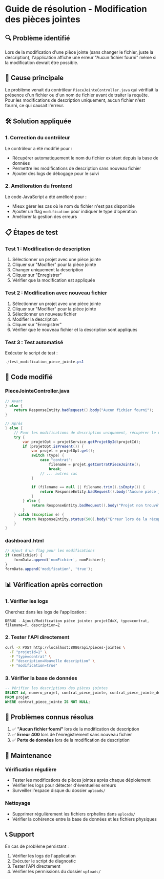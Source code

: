 # Guide de résolution - Modification des pièces jointes

## 🔍 **Problème identifié**

Lors de la modification d'une pièce jointe (sans changer le fichier, juste la description), l'application affiche une erreur "Aucun fichier fourni" même si la modification devrait être possible.

## 🎯 **Cause principale**

Le problème venait du contrôleur `PieceJointeController.java` qui vérifiait la présence d'un fichier ou d'un nom de fichier avant de traiter la requête. Pour les modifications de description uniquement, aucun fichier n'est fourni, ce qui causait l'erreur.

## 🛠️ **Solution appliquée**

### **1. Correction du contrôleur**

Le contrôleur a été modifié pour :
- Récupérer automatiquement le nom du fichier existant depuis la base de données
- Permettre les modifications de description sans nouveau fichier
- Ajouter des logs de débogage pour le suivi

### **2. Amélioration du frontend**

Le code JavaScript a été amélioré pour :
- Mieux gérer les cas où le nom du fichier n'est pas disponible
- Ajouter un flag `modification` pour indiquer le type d'opération
- Améliorer la gestion des erreurs

## 📋 **Étapes de test**

### **Test 1 : Modification de description**
1. Sélectionner un projet avec une pièce jointe
2. Cliquer sur "Modifier" pour la pièce jointe
3. Changer uniquement la description
4. Cliquer sur "Enregistrer"
5. Vérifier que la modification est appliquée

### **Test 2 : Modification avec nouveau fichier**
1. Sélectionner un projet avec une pièce jointe
2. Cliquer sur "Modifier" pour la pièce jointe
3. Sélectionner un nouveau fichier
4. Modifier la description
5. Cliquer sur "Enregistrer"
6. Vérifier que le nouveau fichier et la description sont appliqués

### **Test 3 : Test automatisé**
Exécuter le script de test :
```powershell
./test_modification_piece_jointe.ps1
```

## 🔧 **Code modifié**

### **PieceJointeController.java**
```java
// Avant
} else {
    return ResponseEntity.badRequest().body("Aucun fichier fourni");
}

// Après
} else {
    // Pour les modifications de description uniquement, récupérer le nom du fichier existant
    try {
        var projetOpt = projetService.getProjetById(projetId);
        if (projetOpt.isPresent()) {
            var projet = projetOpt.get();
            switch (type) {
                case "contrat":
                    filename = projet.getContratPieceJointe();
                    break;
                // ... autres cas
            }
            
            if (filename == null || filename.trim().isEmpty()) {
                return ResponseEntity.badRequest().body("Aucune pièce jointe existante trouvée pour ce type");
            }
        } else {
            return ResponseEntity.badRequest().body("Projet non trouvé");
        }
    } catch (Exception e) {
        return ResponseEntity.status(500).body("Erreur lors de la récupération du projet: " + e.getMessage());
    }
}
```

### **dashboard.html**
```javascript
// Ajout d'un flag pour les modifications
if (nomFichier) {
    formData.append('nomFichier', nomFichier);
}
formData.append('modification', 'true');
```

## 📊 **Vérification après correction**

### **1. Vérifier les logs**
Cherchez dans les logs de l'application :
```
DEBUG - Ajout/Modification pièce jointe: projetId=X, type=contrat, filename=Y, description=Z
```

### **2. Tester l'API directement**
```bash
curl -X POST http://localhost:8080/api/pieces-jointes \
  -F "projetId=1" \
  -F "type=contrat" \
  -F "description=Nouvelle description" \
  -F "modification=true"
```

### **3. Vérifier la base de données**
```sql
-- Vérifier les descriptions des pièces jointes
SELECT id, numero_projet, contrat_piece_jointe, contrat_piece_jointe_description 
FROM projet 
WHERE contrat_piece_jointe IS NOT NULL;
```

## 🚨 **Problèmes connus résolus**

1. ✅ **"Aucun fichier fourni"** lors de la modification de description
2. ✅ **Erreur 400** lors de l'enregistrement sans nouveau fichier
3. ✅ **Perte de données** lors de la modification de description

## 🔄 **Maintenance**

### **Vérification régulière**
- Tester les modifications de pièces jointes après chaque déploiement
- Vérifier les logs pour détecter d'éventuelles erreurs
- Surveiller l'espace disque du dossier `uploads/`

### **Nettoyage**
- Supprimer régulièrement les fichiers orphelins dans `uploads/`
- Vérifier la cohérence entre la base de données et les fichiers physiques

## 📞 **Support**

En cas de problème persistant :
1. Vérifier les logs de l'application
2. Exécuter le script de diagnostic
3. Tester l'API directement
4. Vérifier les permissions du dossier `uploads/` 